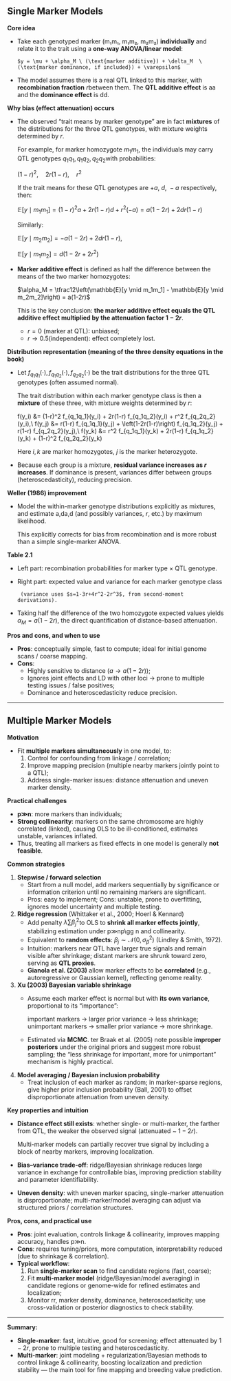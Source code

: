 ## Single Marker Models

**Core idea**

- Take each genotyped marker (m₁m₁, m₁m₂, m₂m₂) **individually** and relate it to the trait using a **one-way ANOVA/linear model**:

      $y = \mu + \alpha_M \ (\text{marker additive}) + \delta_M  \ (\text{marker dominance, if included}) + \varepsilon$

- The model assumes there is a real QTL linked to this marker, with **recombination fraction** $r$between them. The **QTL additive effect** is aa and the **dominance effect** is dd.

**Why bias (effect attenuation) occurs**

- The observed “trait means by marker genotype” are in fact **mixtures** of the distributions for the three QTL genotypes, with mixture weights determined by $r$.
    
    For example, for marker homozygote $m_1m_1$, the individuals may carry QTL genotypes  $q_1q_1, q_1q_2, q_2q_2$with probabilities:
    
    $(1-r)^2,\quad 2r(1-r),\quad r^2$
    
    If the trait means for these QTL genotypes are $+a, \ d, \ -a$ respectively, then:
    
    $\mathbb{E}[y \mid m_1m_1] = (1-r)^2a + 2r(1-r)d + r^2(-a) = a(1-2r) + 2dr(1-r)$
    
    Similarly:
    
    $\mathbb{E}[y \mid m_2m_2] = -a(1-2r) + 2dr(1-r), \quad$
    
    $\mathbb{E}[y \mid m_1m_2] = d(1-2r+2r^2)$
    
- **Marker additive effect** is defined as half the difference between the means of the two marker homozygotes:
    
    $\alpha_M = \tfrac12\left(\mathbb{E}[y \mid m_1m_1] - \mathbb{E}[y \mid m_2m_2]\right) = a(1-2r)$
    
    This is the key conclusion: **the marker additive effect equals the QTL additive effect multiplied by the attenuation factor $1-2r$**.
    
    - $r=0$ (marker at QTL): unbiased;
    - $r\to 0.5$(independent): effect completely lost.

**Distribution representation (meaning of the three density equations in the book)**

- Let $f_{q_1q_1}(\cdot), f_{q_1q_2}(\cdot), f_{q_2q_2}(\cdot)$ be the trait distributions for the three QTL genotypes (often assumed normal).
    
    The trait distribution within each marker genotype class is then a **mixture** of these three, with mixture weights determined by $r$:
    
    
    f(y_i) &= (1-r)^2 f_{q_1q_1}(y_i) + 2r(1-r) f_{q_1q_2}(y_i) + r^2 f_{q_2q_2}(y_i),\\
    f(y_j) &= r(1-r) f_{q_1q_1}(y_j) + \left(1-2r(1-r)\right) f_{q_1q_2}(y_j) + r(1-r) f_{q_2q_2}(y_j),\\
    f(y_k) &= r^2 f_{q_1q_1}(y_k) + 2r(1-r) f_{q_1q_2}(y_k) + (1-r)^2 f_{q_2q_2}(y_k)
    
    
    Here $i,k$ are marker homozygotes, $j$ is the marker heterozygote.
    
- Because each group is a mixture, **residual variance increases as $r$ increases**. If dominance is present, variances differ between groups (heteroscedasticity), reducing precision.

**Weller (1986) improvement**

- Model the within-marker genotype distributions explicitly as mixtures, and estimate a,da,d (and possibly variances, $r$, etc.) by maximum likelihood.
    
    This explicitly corrects for bias from recombination and is more robust than a simple single-marker ANOVA.
    

**Table 2.1**

- Left part: recombination probabilities for marker type × QTL genotype.
- Right part: expected value and variance for each marker genotype class

       (variance uses $s=1-3r+4r^2-2r^3$, from second-moment derivations).

- Taking half the difference of the two homozygote expected values yields  $\alpha_M = a(1-2r)$, the direct quantification of distance-based attenuation.

**Pros and cons, and when to use**

- **Pros**: conceptually simple, fast to compute; ideal for initial genome scans / coarse mapping.
- **Cons**:
    - Highly sensitive to distance ($a \to a(1-2r)$);
    - Ignores joint effects and LD with other loci → prone to multiple testing issues / false positives;
    - Dominance and heteroscedasticity reduce precision.

---

## Multiple Marker Models

**Motivation**

- Fit **multiple markers simultaneously** in one model, to:
    1. Control for confounding from linkage / correlation;
    2. Improve mapping precision (multiple nearby markers jointly point to a QTL);
    3. Address single-marker issues: distance attenuation and uneven marker density.

**Practical challenges**

- **p≫n**: more markers than individuals;
- **Strong collinearity**: markers on the same chromosome are highly correlated (linked), causing OLS to be ill-conditioned, estimates unstable, variances inflated.
- Thus, treating all markers as fixed effects in one model is generally **not feasible**.

**Common strategies**

1. **Stepwise / forward selection**
    - Start from a null model, add markers sequentially by significance or information criterion until no remaining markers are significant.
    - Pros: easy to implement; Cons: unstable, prone to overfitting, ignores model uncertainty and multiple testing.
2. **Ridge regression** (Whittaker et al., 2000; Hoerl & Kennard)
    - Add penalty  $\lambda \sum \beta_j^2$to OLS to **shrink all marker effects jointly**, stabilizing estimation under p≫np\gg n and collinearity.
    - Equivalent to **random effects**: $\beta_j \sim \mathcal{N}(0, \sigma_\beta^2)$ (Lindley & Smith, 1972).
    - Intuition: markers near QTL have larger true signals and remain visible after shrinkage; distant markers are shrunk toward zero, serving as **QTL proxies**.
    - **Gianola et al. (2003)** allow marker effects to be **correlated** (e.g., autoregressive or Gaussian kernel), reflecting genome reality.
3. **Xu (2003) Bayesian variable shrinkage**
    - Assume each marker effect is normal but with **its own variance**, proportional to its “importance”:
        
        important markers → larger prior variance → less shrinkage; unimportant markers → smaller prior variance → more shrinkage.
        
    - Estimated via **MCMC**. ter Braak et al. (2005) note possible **improper posteriors** under the original priors and suggest more robust sampling; the “less shrinkage for important, more for unimportant” mechanism is highly practical.
4. **Model averaging / Bayesian inclusion probability**
    - Treat inclusion of each marker as random; in marker-sparse regions, give higher prior inclusion probability (Ball, 2001) to offset disproportionate attenuation from uneven density.

**Key properties and intuition**

- **Distance effect still exists**: whether single- or multi-marker, the farther from QTL, the weaker the observed signal (attenuated ~ $1−2r$).
    
    Multi-marker models can partially recover true signal by including a block of nearby markers, improving localization.
    
- **Bias–variance trade-off**: ridge/Bayesian shrinkage reduces large variance in exchange for controllable bias, improving prediction stability and parameter identifiability.
- **Uneven density**: with uneven marker spacing, single-marker attenuation is disproportionate; multi-marker/model averaging can adjust via structured priors / correlation structures.

**Pros, cons, and practical use**

- **Pros**: joint evaluation, controls linkage & collinearity, improves mapping accuracy, handles p≫n.
- **Cons**: requires tuning/priors, more computation, interpretability reduced (due to shrinkage & correlation).
- **Typical workflow**:
    1. Run **single-marker scan** to find candidate regions (fast, coarse);
    2. Fit **multi-marker model** (ridge/Bayesian/model averaging) in candidate regions or genome-wide for refined estimates and localization;
    3. Monitor rr, marker density, dominance, heteroscedasticity; use cross-validation or posterior diagnostics to check stability.

---

**Summary:**

- **Single-marker**: fast, intuitive, good for screening; effect attenuated by $1-2r$, prone to multiple testing and heteroscedasticity.
- **Multi-marker**: joint modeling + regularization/Bayesian methods to control linkage & collinearity, boosting localization and prediction stability — the main tool for fine mapping and breeding value prediction.
